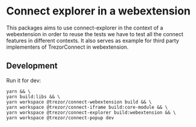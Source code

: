 # Connect explorer in a webextension

This packages aims to use connect-explorer in the context of a webextension in order to reuse the tests we have to test all the connect features in different contexts. It also serves as example for third party implementers of TrezorConnect in webextension.

## Development

Run it for dev:

```
yarn && \
yarn build:libs && \
yarn workspace @trezor/connect-webextension build && \
yarn workspace @trezor/connect-iframe build:core-module && \
yarn workspace @trezor/connect-explorer build:webextension && \
yarn workspace @trezor/connect-popup dev
```
